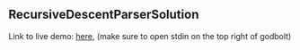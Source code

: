 ## RecursiveDescentParserSolution
 
Link to live demo: [here](https://godbolt.org/z/8qc7cn), (make sure to open stdin on the top right of godbolt)
